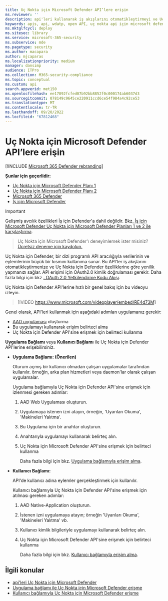 ```yaml
---
title: Uç Nokta için Microsoft Defender API’lere erişin
ms.reviewer: ''
description: api'leri kullanarak iş akışlarını otomatikleştirmeyi ve Uç Nokta için Microsoft Defender özelliklerine göre yenilik yapmayı öğrenin
keywords: apis, api, wdatp, open API, uç nokta api için microsoft defender, microsoft defender atp, genel API, desteklenen API'ler, uyarılar, cihaz, kullanıcı, etki alanı, ip, dosya, gelişmiş tehdit avcılığı, sorgu
ms.mktglfcycl: deploy
ms.sitesec: library
ms.service: microsoft-365-security
ms.subservice: mde
ms.pagetype: security
ms.author: macapara
author: mjcaparas
ms.localizationpriority: medium
manager: dansimp
audience: ITPro
ms.collection: M365-security-compliance
ms.topic: conceptual
ms.custom: api
search.appverid: met150
ms.openlocfilehash: ee17892fcfed07b92bb8852f0c000174ab6037d3
ms.sourcegitcommit: 078149c9645ce220911ccd6ce54f984a4c92ce53
ms.translationtype: MT
ms.contentlocale: tr-TR
ms.lasthandoff: 09/20/2022
ms.locfileid: "67812468"
---
```

# <a name="access-the-microsoft-defender-for-endpoint-apis"></a>Uç Nokta için Microsoft Defender API’lere erişin

[!INCLUDE [Microsoft 365 Defender rebranding](../../includes/microsoft-defender.md)]

**Şunlar için geçerlidir:**
- [Uç Nokta için Microsoft Defender Planı 1](https://go.microsoft.com/fwlink/p/?linkid=2154037)
- [Uç Nokta için Microsoft Defender Planı 2](https://go.microsoft.com/fwlink/p/?linkid=2154037)
- [Microsoft 365 Defender](https://go.microsoft.com/fwlink/?linkid=2118804)
- [İş için Microsoft Defender](../defender-business/index.yml)

> [!IMPORTANT]
> Gelişmiş avcılık özellikleri İş için Defender'a dahil değildir. Bkz[. İş için Microsoft Defender Uç Nokta için Microsoft Defender Planları 1 ve 2 ile karşılaştırma](../defender-business/compare-mdb-m365-plans.md#compare-microsoft-defender-for-business-to-microsoft-defender-for-endpoint-plans-1-and-2).

> Uç Nokta için Microsoft Defender'ı deneyimlemek ister misiniz? [Ücretsiz deneme için kaydolun.](https://signup.microsoft.com/create-account/signup?products=7f379fee-c4f9-4278-b0a1-e4c8c2fcdf7e&ru=https://aka.ms/MDEp2OpenTrial?ocid=docs-wdatp-exposedapis-abovefoldlink)

Uç Nokta için Defender, bir dizi programlı API aracılığıyla verilerinin ve eylemlerinin büyük bir kısmını kullanıma sunar. Bu API'ler iş akışlarını otomatikleştirmenize ve Uç Nokta için Defender özelliklerine göre yenilik yapmanızı sağlar. API erişimi için OAuth2.0 kimlik doğrulaması gerekir. Daha fazla bilgi için bkz [. OAuth 2.0 Yetkilendirme Kodu Akışı](/azure/active-directory/develop/active-directory-v2-protocols-oauth-code).

Uç Nokta için Defender API'lerine hızlı bir genel bakış için bu videoyu izleyin.

> [!VIDEO https://www.microsoft.com/videoplayer/embed/RE4d73M]

Genel olarak, API'leri kullanmak için aşağıdaki adımları uygulamanız gerekir:

- [AAD uygulaması](/microsoft-365/security/defender-endpoint/exposed-apis-create-app-nativeapp) oluşturma
- Bu uygulamayı kullanarak erişim belirteci alma
- Uç Nokta için Defender API'sine erişmek için belirteci kullanma

**Uygulama Bağlamı** veya **Kullanıcı Bağlamı** ile Uç Nokta için Defender API'lerine erişebilirsiniz.

- **Uygulama Bağlamı: (Önerilen)**

  Oturum açmış bir kullanıcı olmadan çalışan uygulamalar tarafından kullanılır. örneğin, arka plan hizmetleri veya daemon'lar olarak çalışan uygulamalar.

  Uygulama bağlamıyla Uç Nokta için Defender API'sine erişmek için izlenmesi gereken adımlar:

  1. AAD Web Uygulaması oluşturun.
  2. Uygulamaya istenen izni atayın, örneğin, 'Uyarıları Okuma', 'Makineleri Yalıtma'.
  3. Bu Uygulama için bir anahtar oluşturun.
  4. Anahtarıyla uygulamayı kullanarak belirteç alın.
  5. Uç Nokta için Microsoft Defender API'sine erişmek için belirteci kullanma

     Daha fazla bilgi için bkz. [Uygulama bağlamıyla erişim alma](exposed-apis-create-app-webapp.md).

- **Kullanıcı Bağlamı:**

  API'de kullanıcı adına eylemler gerçekleştirmek için kullanılır.

  Kullanıcı bağlamıyla Uç Nokta için Defender API'sine erişmek için atılması gereken adımlar:

  1. AAD Native-Application oluşturun.
  2. İstenen izni uygulamaya atayın; örneğin 'Uyarıları Okuma', 'Makineleri Yalıtma' vb.
  3. Kullanıcı kimlik bilgileriyle uygulamayı kullanarak belirteç alın.
  4. Uç Nokta için Microsoft Defender API'sine erişmek için belirteci kullanma

     Daha fazla bilgi için bkz. [Kullanıcı bağlamıyla erişim alma](exposed-apis-create-app-nativeapp.md).

## <a name="related-topics"></a>İlgili konular

- [api'leri Uç Nokta için Microsoft Defender](exposed-apis-list.md)
- [Uygulama bağlamı ile Uç Nokta için Microsoft Defender erişme](exposed-apis-create-app-webapp.md)
- [Kullanıcı bağlamıyla Uç Nokta için Microsoft Defender erişme](exposed-apis-create-app-nativeapp.md)
